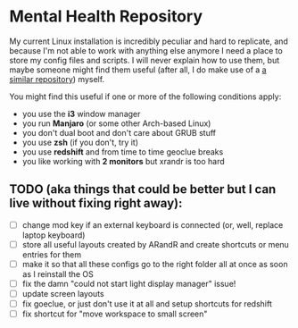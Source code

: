 # Mental Health Repository

My current Linux installation is incredibly peculiar and hard to replicate, 
and because I'm not able to work with anything else anymore I need a place to 
store my config files and scripts.
I will never explain how to use them, but maybe someone might find them useful
(after all, I do make use of a 
[a similar repository](https://gitlab.com/kappanneo/home)) myself.

You might find this useful if one or more of the following conditions apply:

- you use the __i3__ window manager
- you run __Manjaro__ (or some other Arch-based Linux)
- you don't dual boot and don't care about GRUB stuff
- you use __zsh__ (if you don't, try it)
- you use __redshift__ and from time to time geoclue breaks
- you like working with __2 monitors__ but xrandr is too hard

## TODO (aka things that could be better but I can live without fixing right away):
- [ ] change mod key if an external keyboard is connected (or, well, replace 
  laptop keyboard)
- [ ] store all useful layouts created by ARandR and create shortcuts or menu entries for them
- [ ] make it so that all these configs go to the right folder all at once as soon as I reinstall the OS
- [ ] fix the damn "could not start light display manager" issue!
- [ ] update screen layouts
- [ ] fix goeclue, or just don't use it at all and setup shortcuts for redshift
- [ ] fix shortcut for "move workspace to small screen"
